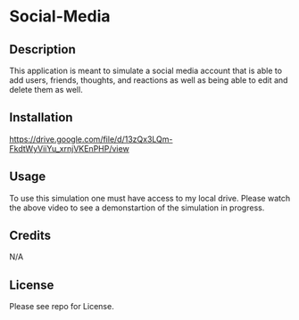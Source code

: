 # Social-Media

## Description 

This application is meant to simulate a social media account that is able to add users, friends, thoughts, and reactions as well as being able to edit and delete them as well. 

## Installation

https://drive.google.com/file/d/13zQx3LQm-FkdtWyViiYu_xrnjVKEnPHP/view

## Usage

To use this simulation one must have access to my local drive. Please watch the above video to see a demonstartion of the simulation in progress. 

## Credits

N/A

## License

Please see repo for License. 